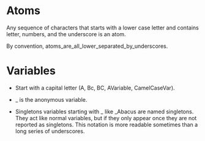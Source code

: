 Atoms
=====

Any sequence of characters that starts with a lower case letter and contains letter, numbers, and the underscore is an atom.

By convention, atoms_are_all_lower_separated_by_underscores.

Variables
=========

* Start with a capital letter (A, Bc, BC, AVariable, CamelCaseVar).

* _ is the anonymous variable. 

* Singletons
    variables starting with _<upper case letter> like _Abacus are named singletons. 
    They act like normal variables, but if they only appear once they are not reported as singletons. 
    This notation is more readable sometimes than a long series of underscores.

